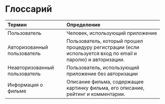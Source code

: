 # Глоссарий

| Термин | Определение |
|:--|:--|
| Пользователь | Человек, использующий приложение |
| Авторизованный пользователь |Пользователь, который прошел процедуру регистрации (если используется вход по email и паролю) и авторизации. |
| Неавторизованный пользователь | Пользователь, использующий приложение без авторизации |
| Информация о фильме | Описание фильма, содержащее картинку фильма, его описание, рейтинг и комментарии. |
